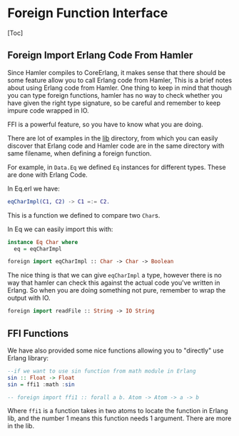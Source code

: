 # Foreign Function Interface

[Toc]



## Foreign Import Erlang Code From Hamler 

Since Hamler compiles to CoreErlang, it makes sense that there should be some feature allow you to call Erlang code from Hamler, This is a brief notes about using Erlang code from Hamler. One thing to keep in mind that though you can type foreign functions, hamler has no way to check whether you have given the right type signature, so be careful and remember to keep impure code wrapped in IO.

FFI is a powerful feature, so you have to know what you are doing.

There are lot of examples in the [lib](https://github.com/hamler-lang/hamler/tree/master/lib) directory, from which you can easily discover that Erlang code and Hamler code are in the same directory with same filename, when defining a foreign function.

For example, in `Data.Eq` we defined `Eq` instances for different types. These are done with Erlang Code.

In Eq.erl we have:

```erlang
eqCharImpl(C1, C2) -> C1 =:= C2.
```

This is a function we defined to compare two `Char`s.

In Eq we can easily import this with:

```haskell
instance Eq Char where
  eq = eqCharImpl

foreign import eqCharImpl :: Char -> Char -> Boolean
```

The nice thing is that we can give `eqCharImpl` a type, however there is no way that hamler can check this against the actual code you've written in Erlang. So when you are doing something not pure, remember to wrap the output with IO.

```haskell
foreign import readFile :: String -> IO String
```



## FFI Functions

We have also provided some nice functions allowing you to "directly" use Erlang library:

```haskell
--if we want to use sin function from math module in Erlang
sin :: Float -> Float
sin = ffi1 :math :sin

-- foreign import ffi1 :: forall a b. Atom -> Atom -> a -> b
```

Where `ffi1` is a function takes in two atoms to locate the function in Erlang lib, and the number 1 means this function needs 1 argument. There are more in the lib.

